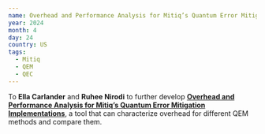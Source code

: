 ```yaml
---
name: Overhead and Performance Analysis for Mitiq’s Quantum Error Mitigation Implementations
year: 2024
month: 4
day: 24
country: US
tags:
  - Mitiq
  - QEM
  - QEC
---
```

To **Ella Carlander** and **Ruhee Nirodi** to further develop **[Overhead and Performance Analysis for Mitiq’s Quantum Error Mitigation Implementations](https://unitary.fund/posts/2024_capstone_uw/)**, a tool that can characterize overhead for different QEM methods and compare them.
